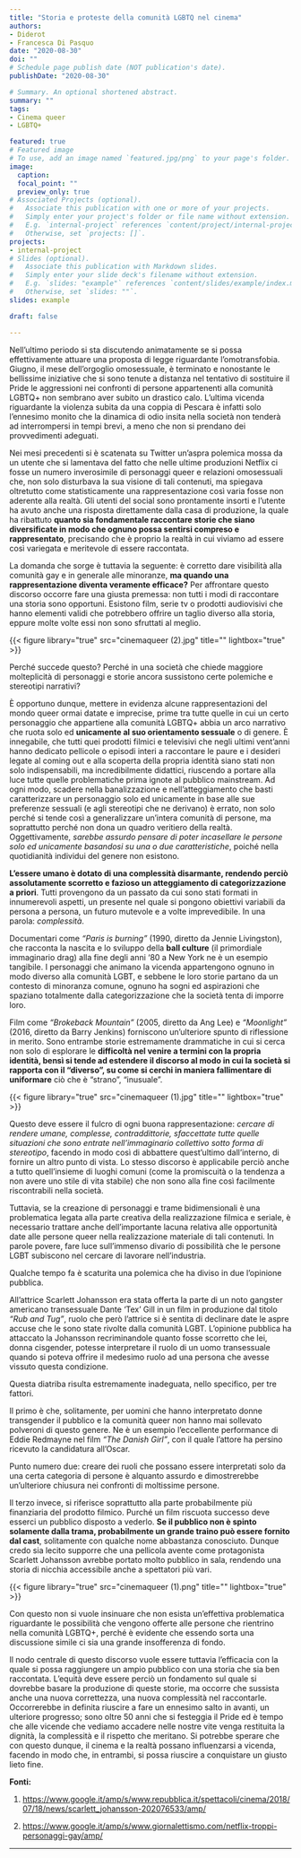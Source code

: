 ```yaml
---
title: "Storia e proteste della comunità LGBTQ nel cinema"
authors:
- Diderot
- Francesca Di Pasquo  
date: "2020-08-30"
doi: ""
# Schedule page publish date (NOT publication's date).
publishDate: "2020-08-30"

# Summary. An optional shortened abstract.
summary: ""
tags:
- Cinema queer
- LGBTQ+

featured: true
# Featured image
# To use, add an image named `featured.jpg/png` to your page's folder. 
image:
  caption: 
  focal_point: ""
  preview_only: true
# Associated Projects (optional).
#   Associate this publication with one or more of your projects.
#   Simply enter your project's folder or file name without extension.
#   E.g. `internal-project` references `content/project/internal-project/index.md`.
#   Otherwise, set `projects: []`.
projects:
- internal-project
# Slides (optional).
#   Associate this publication with Markdown slides.
#   Simply enter your slide deck's filename without extension.
#   E.g. `slides: "example"` references `content/slides/example/index.md`.
#   Otherwise, set `slides: ""`.
slides: example

draft: false

---
```


Nell’ultimo periodo si sta discutendo animatamente se si possa effettivamente attuare una proposta di legge riguardante l’omotransfobia. Giugno, il mese dell’orgoglio omosessuale, è terminato e nonostante le bellissime iniziative che si sono tenute a distanza nel tentativo di sostituire il Pride le aggressioni nei confronti di persone appartenenti alla comunità LGBTQ+ non sembrano aver subito un drastico calo. L’ultima vicenda riguardante la violenza subita da una coppia di Pescara è infatti solo l’ennesimo monito che la dinamica di odio insita nella società non tenderà ad interrompersi in tempi brevi,  a meno che non si prendano dei provvedimenti adeguati. 

Nei mesi precedenti si è scatenata su Twitter un’aspra polemica mossa da un utente che si lamentava del fatto che nelle ultime produzioni Netflix ci fosse un numero inverosimile di personaggi queer e relazioni omosessuali che, non solo disturbava la sua visione di tali contenuti, ma spiegava oltretutto come statisticamente una rappresentazione così varia fosse non aderente alla realtà. Gli utenti del social sono prontamente insorti e l’utente ha avuto anche una risposta direttamente dalla casa di produzione, la quale ha ribattuto **quanto sia fondamentale raccontare storie che siano diversificate in modo che ognuno possa sentirsi compreso e rappresentato**, precisando che è proprio la realtà in cui viviamo ad essere così variegata e meritevole di essere raccontata. 

La domanda che sorge è tuttavia la seguente: è corretto dare visibilità alla comunità gay e in generale alle minoranze, **ma quando una rappresentazione diventa veramente efficace?**
Per affrontare questo discorso occorre fare una giusta premessa: non tutti i modi di raccontare una storia sono opportuni. Esistono film, serie tv o prodotti audiovisivi che hanno elementi validi che potrebbero offrire un taglio diverso alla storia, eppure molte volte essi non sono sfruttati al meglio. 

{{< figure library="true" src="cinemaqueer (2).jpg" title="" lightbox="true" >}}

Perché succede questo? 
Perché in una società che chiede maggiore molteplicità di personaggi e storie ancora sussistono certe polemiche e stereotipi narrativi?

È opportuno dunque, mettere in evidenza alcune rappresentazioni del mondo queer ormai datate e imprecise, prime tra tutte quelle in cui un certo personaggio che appartiene alla comunità LGBTQ+ abbia un arco narrativo che ruota solo ed **unicamente al suo orientamento sessuale** o di genere. È innegabile, che tutti quei prodotti filmici e televisivi che negli ultimi vent’anni hanno dedicato pellicole o episodi interi a raccontare le paure e i desideri legate al coming out e alla scoperta della propria identità siano stati non solo indispensabili, ma incredibilmente didattici, riuscendo a portare alla luce tutte quelle problematiche prima ignote al pubblico mainstream. Ad ogni modo, scadere nella banalizzazione e nell’atteggiamento che basti caratterizzare un personaggio solo ed unicamente in base alle sue preferenze sessuali (e agli stereotipi che ne derivano) è errato, non solo perché si tende così a generalizzare un’intera comunità di persone, ma soprattutto perché non dona un quadro veritiero della realtà. Oggettivamente, *sarebbe assurdo pensare di poter incasellare le persone solo ed unicamente basandosi su una o due caratteristiche*, poiché nella quotidianità individui del genere non esistono. 

**L’essere umano è dotato di una complessità disarmante, rendendo perciò assolutamente scorretto e fazioso un atteggiamento di categorizzazione a priori**. Tutti provengono da un passato da cui sono stati formati in innumerevoli aspetti, un presente nel quale si pongono obiettivi variabili da persona a persona, un futuro mutevole e a volte imprevedibile. In una parola: *complessità*.

Documentari come *“Paris is burning”* (1990, diretto da Jennie Livingston), che racconta la nascita e lo sviluppo della **ball culture** (il primordiale immaginario drag) alla fine degli anni ‘80 a New York ne è un esempio tangibile. I personaggi che animano la vicenda appartengono ognuno in modo diverso alla comunità LGBT, e sebbene le loro storie partano da un contesto di minoranza comune, ognuno ha sogni ed aspirazioni che spaziano totalmente dalla categorizzazione che la società tenta di imporre loro. 

Film come *“Brokeback Mountain”* (2005, diretto da Ang Lee) e *“Moonlight”* (2016, diretto da Barry Jenkins) forniscono un’ulteriore spunto di riflessione in merito. Sono entrambe storie estremamente drammatiche in cui si cerca non solo di esplorare le **difficoltà nel venire a termini con la propria identità, bensì si tende ad estendere il discorso al modo in cui la società si rapporta con il “diverso”, su come si cerchi in maniera fallimentare di uniformare** ciò che è “strano”, “inusuale”.

{{< figure library="true" src="cinemaqueer (1).jpg" title="" lightbox="true" >}}

Questo deve essere il fulcro di ogni buona rappresentazione: *cercare di rendere umane, complesse, contraddittorie, sfaccettate tutte quelle situazioni che sono entrate nell’immaginario collettivo sotto forma di stereotipo*, facendo in modo così di abbattere quest’ultimo dall’interno, di fornire un altro punto di vista. Lo stesso discorso è applicabile perciò anche a tutto quell’insieme di luoghi comuni (come la promiscuità o la tendenza a non avere uno stile di vita stabile) che non sono alla fine così facilmente riscontrabili nella società.

Tuttavia, se la creazione di personaggi e trame bidimensionali è una problematica legata alla parte creativa della realizzazione filmica e seriale, è necessario trattare anche dell’importante lacuna relativa alle opportunità date alle persone queer nella realizzazione materiale di tali contenuti. In parole povere, fare luce sull’immenso divario di possibilità che le persone LGBT subiscono nel cercare di lavorare nell’industria.

Qualche tempo fa è scaturita una polemica che ha diviso in due l’opinione pubblica. 

All’attrice  Scarlett Johansson era stata offerta la parte di un noto gangster americano transessuale Dante ‘Tex’ Gill in un film in produzione dal titolo *“Rub and Tug”*, ruolo che però l’attrice si è sentita di declinare date le aspre accuse che le sono state rivolte dalla comunità LGBT. L’opinione pubblica ha attaccato la Johansson recriminandole quanto fosse scorretto che lei, donna cisgender, potesse interpretare il ruolo di un uomo transessuale quando si poteva offrire il medesimo ruolo ad una persona che avesse vissuto questa condizione. 

Questa diatriba risulta estremamente inadeguata, nello specifico, per tre fattori. 

Il primo è che, solitamente, per uomini che hanno interpretato donne transgender il pubblico e la comunità queer non hanno mai sollevato polveroni di questo genere. Ne è un esempio l’eccellente performance di Eddie Redmayne nel film *“The Danish Girl”*, con il quale l’attore ha persino ricevuto la candidatura all’Oscar. 

Punto numero due: creare dei ruoli che possano essere interpretati solo da una certa categoria di persone è alquanto assurdo e dimostrerebbe un’ulteriore chiusura nei confronti di moltissime persone. 

Il terzo invece, si riferisce soprattutto alla parte probabilmente più finanziaria del prodotto filmico. Purché un film riscuota successo deve esserci un pubblico disposto a vederlo. **Se il pubblico non è spinto solamente dalla trama, probabilmente un grande traino può essere fornito dal cast**, solitamente con qualche nome abbastanza conosciuto. Dunque credo sia lecito supporre che una pellicola avente come protagonista Scarlett Johansson avrebbe portato molto pubblico in sala, rendendo una storia di nicchia accessibile anche a spettatori più vari. 

{{< figure library="true" src="cinemaqueer (1).png" title="" lightbox="true" >}}

Con questo non si vuole insinuare che non esista un’effettiva problematica riguardante le possibilità che vengono offerte alle persone che rientrino nella comunità LGBTQ+, perché è evidente che essendo sorta una discussione simile ci sia una grande insofferenza di fondo. 

Il nodo centrale di questo discorso vuole essere tuttavia l’efficacia con la quale si possa raggiungere un ampio pubblico con una storia che sia ben raccontata. L’equità deve essere perciò un fondamento sul quale si dovrebbe basare la produzione di queste storie, ma occorre che sussista anche una nuova correttezza, una nuova complessità nel raccontarle. 
Occorrerebbe in definita riuscire a fare un ennesimo salto in avanti, un ulteriore progresso; sono oltre 50 anni che si festeggia il Pride ed è tempo che alle vicende che vediamo accadere nelle nostre vite venga restituita la dignità, la complessità e il rispetto che meritano. Si potrebbe sperare che con questo dunque, il cinema e la realtà possano influenzarsi a vicenda, facendo in modo che, in entrambi, si possa riuscire a conquistare un giusto lieto fine.

**Fonti:**

1. https://www.google.it/amp/s/www.repubblica.it/spettacoli/cinema/2018/07/18/news/scarlett_johansson-202076533/amp/

2. https://www.google.it/amp/s/www.giornalettismo.com/netflix-troppi-personaggi-gay/amp/ 

---
